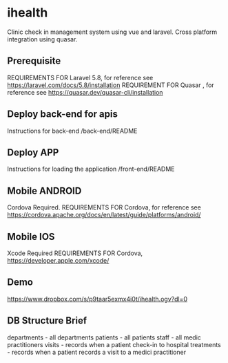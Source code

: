 # ihealth

Clinic check in management system using vue and laravel. Cross platform integration using quasar.

## Prerequisite

REQUIREMENTS FOR Laravel 5.8, for reference see https://laravel.com/docs/5.8/installation
REQUIREMENT FOR Quasar , for reference see https://quasar.dev/quasar-cli/installation

## Deploy back-end for apis

Instructions for back-end /back-end/README

## Deploy APP

Instructions for loading the application /front-end/README

## Mobile ANDROID

Cordova Required.
REQUIREMENTS FOR Cordova, for reference see https://cordova.apache.org/docs/en/latest/guide/platforms/android/

## Mobile IOS

Xcode Required
REQUIREMENTS FOR Cordova, https://developer.apple.com/xcode/

## Demo

https://www.dropbox.com/s/p9taar5exmx4i0t/ihealth.ogv?dl=0

## DB Structure Brief

departments - all departments
patients - all patients
staff - all medic practitioners
visits - records when a patient check-in to hospital
treatments - records when a patient records a visit to a medici practitioner
